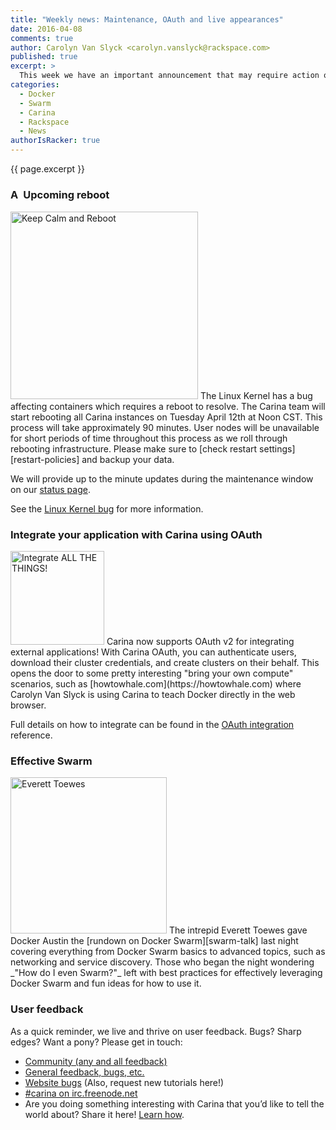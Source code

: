 ```yaml
---
title: "Weekly news: Maintenance, OAuth and live appearances"
date: 2016-04-08
comments: true
author: Carolyn Van Slyck <carolyn.vanslyck@rackspace.com>
published: true
excerpt: >
  This week we have an important announcement that may require action on your part. To make up for the trouble, we have rolled out OAuth integration and upgraded to the latest version of Docker (1.10.3) and Docker Swarm (1.1.3).
categories:
  - Docker
  - Swarm
  - Carina
  - Rackspace
  - News
authorIsRacker: true
---
```


{{ page.excerpt }}

<h3 id="upcoming-reboot">
  <img alt="Alert" src="{% asset_path 2016-04-08-weekly-news/alert.png %}" style="height: 1em; display: inline; margin: 0;" />
  Upcoming reboot
</h3>

<img class="right" src="{% asset_path 2016-04-08-weekly-news/reboot-for-glory.png %}" style="height: 300px;" alt="Keep Calm and Reboot"/>
The Linux Kernel has a bug affecting containers which requires a reboot to resolve.
The Carina team will start rebooting all Carina instances on Tuesday April 12th at Noon CST.
This process will take approximately 90 minutes. User nodes will be unavailable
for short periods of time throughout this process as we roll through rebooting
infrastructure. Please make sure to [check restart settings][restart-policies] and backup your data.

We will provide up to the minute updates during the maintenance window on our [status page](https://carinabyrackspace.statuspage.io/).

See the [Linux Kernel bug][kernel-bug] for more information.

<div style="clear: both" />

### Integrate your application with Carina using OAuth

<img class="left" src="{% asset_path carina-oauth.png %}" style="height: 150px;" alt="Integrate ALL THE THINGS!"/>
Carina now supports OAuth v2 for integrating external applications!
With Carina OAuth, you can authenticate users, download their cluster credentials,
and create clusters on their behalf. This opens the door to some pretty interesting
"bring your own compute" scenarios, such as [howtowhale.com](https://howtowhale.com)
where Carolyn Van Slyck is using Carina to teach Docker directly in the web browser.

Full details on how to integrate can be found in the [OAuth integration][oauth-reference] reference.

<div style="clear: both" />

### Effective Swarm

<img class="right" src="{% asset_path 2016-04-08-weekly-news/everett-inception.jpg %}" style="height:250px;" alt="Everett Toewes"/>
The intrepid Everett Toewes gave Docker Austin the [rundown on Docker Swarm][swarm-talk] last night
covering everything from Docker Swarm basics to advanced topics, such as networking and service discovery.
Those who began the night wondering _"How do I even Swarm?"_ left with best practices for effectively leveraging
Docker Swarm and fun ideas for how to use it.

<div style="clear: both" />

### User feedback

As a quick reminder, we live and thrive on user feedback. Bugs? Sharp edges? Want a pony? Please get in touch:

* [Community (any and all feedback)](https://community.getcarina.com/)
* [General feedback, bugs, etc.](https://github.com/getcarina/feedback)
* [Website bugs](https://github.com/getcarina/getcarina.com/issues) (Also, request new tutorials here!)
* [#carina on irc.freenode.net](https://botbot.me/freenode/carina/)
* Are you doing something interesting with Carina that you’d like to tell the world about? Share it here! <a href="https://github.com/getcarina/getcarina.com/blob/master/CONTRIBUTING.md">Learn how</a>.

[kernel-bug]: https://tech.vijayp.ca/linux-kernel-bug-delivers-corrupt-tcp-ip-data-to-mesos-kubernetes-docker-containers-4986f88f7a19#.ittf47p9v
[restart-policies]: https://docs.docker.com/engine/reference/run/#restart-policies-restart
[swarm-talk]: http://everett-toews.github.io/effective-docker-swarm/slides/
[oauth-reference]: {{site.baseurl}}/docs/reference/oauth-integration/
